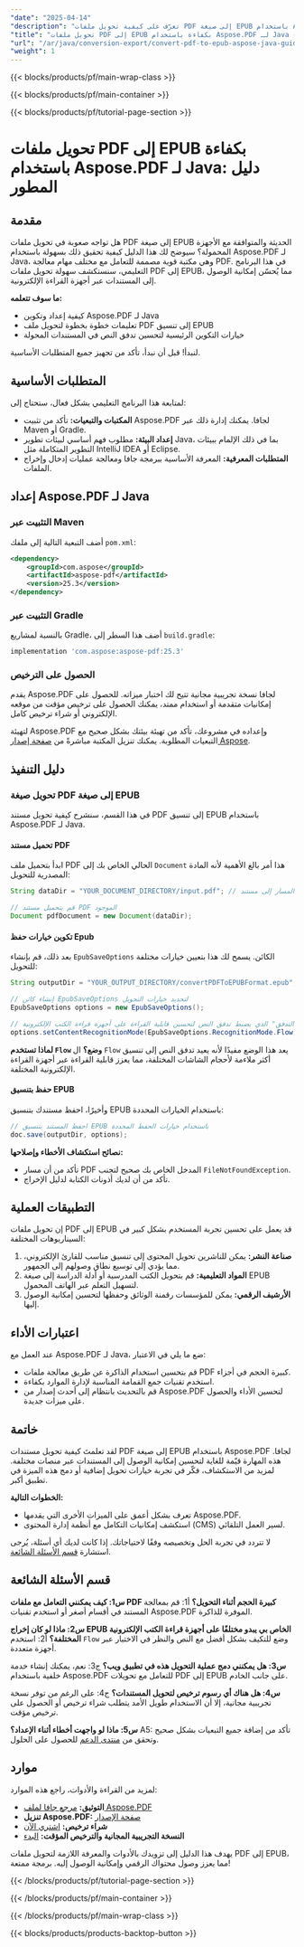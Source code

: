 ```yaml
---
"date": "2025-04-14"
"description": "تعرّف على كيفية تحويل ملفات PDF إلى صيغة EPUB باستخدام Aspose.PDF لجافا. يوفر هذا الدليل تعليمات خطوة بخطوة، وخيارات تكوين رئيسية، ونصائح لتحسين تدفق النص في المستندات المُحوّلة."
"title": "تحويل ملفات PDF إلى EPUB بكفاءة باستخدام Aspose.PDF لـ Java - دليل المطور"
"url": "/ar/java/conversion-export/convert-pdf-to-epub-aspose-java-guide/"
"weight": 1
---
```


{{< blocks/products/pf/main-wrap-class >}}

{{< blocks/products/pf/main-container >}}

{{< blocks/products/pf/tutorial-page-section >}}
# تحويل ملفات PDF إلى EPUB بكفاءة باستخدام Aspose.PDF لـ Java: دليل المطور

## مقدمة

هل تواجه صعوبة في تحويل ملفات PDF إلى صيغة EPUB الحديثة والمتوافقة مع الأجهزة المحمولة؟ سيوضح لك هذا الدليل كيفية تحقيق ذلك بسهولة باستخدام Aspose.PDF لـ Java، وهي مكتبة قوية مصممة للتعامل مع مختلف مهام معالجة PDF. في هذا البرنامج التعليمي، سنستكشف سهولة تحويل ملفات PDF إلى EPUB، مما يُحسّن إمكانية الوصول إلى المستندات عبر أجهزة القراءة الإلكترونية.

**ما سوف تتعلمه:**
- كيفية إعداد وتكوين Aspose.PDF لـ Java
- تعليمات خطوة بخطوة لتحويل ملف PDF إلى تنسيق EPUB
- خيارات التكوين الرئيسية لتحسين تدفق النص في المستندات المحولة

لنبدأ! قبل أن نبدأ، تأكد من تجهيز جميع المتطلبات الأساسية.

## المتطلبات الأساسية
لمتابعة هذا البرنامج التعليمي بشكل فعال، ستحتاج إلى:

- **المكتبات والتبعيات:** تأكد من تثبيت Aspose.PDF لجافا. يمكنك إدارة ذلك عبر Maven أو Gradle.
- **إعداد البيئة:** مطلوب فهم أساسي لبيئات تطوير Java، بما في ذلك الإلمام ببيئات التطوير المتكاملة مثل IntelliJ IDEA أو Eclipse.
- **المتطلبات المعرفية:** المعرفة الأساسية ببرمجة جافا ومعالجة عمليات إدخال وإخراج الملفات.

## إعداد Aspose.PDF لـ Java

### التثبيت عبر Maven
أضف التبعية التالية إلى ملفك `pom.xml`:

```xml
<dependency>
    <groupId>com.aspose</groupId>
    <artifactId>aspose-pdf</artifactId>
    <version>25.3</version>
</dependency>
```

### التثبيت عبر Gradle
بالنسبة لمشاريع Gradle، أضف هذا السطر إلى `build.gradle`:

```gradle
implementation 'com.aspose:aspose-pdf:25.3'
```

### الحصول على الترخيص
يقدم Aspose.PDF لجافا نسخة تجريبية مجانية تتيح لك اختبار ميزاته. للحصول على إمكانيات متقدمة أو استخدام ممتد، يمكنك الحصول على ترخيص مؤقت من موقعه الإلكتروني أو شراء ترخيص كامل.

لتهيئة Aspose.PDF وإعداده في مشروعك، تأكد من تهيئة بيئتك بشكل صحيح مع التبعيات المطلوبة. يمكنك تنزيل المكتبة مباشرةً من [صفحة إصدار Aspose](https://releases.aspose.com/pdf/java/).

## دليل التنفيذ

### تحويل صيغة PDF إلى صيغة EPUB
في هذا القسم، سنشرح كيفية تحويل مستند PDF إلى تنسيق EPUB باستخدام Aspose.PDF لـ Java.

#### تحميل مستند PDF
ابدأ بتحميل ملف PDF الحالي الخاص بك إلى `Document` هذا أمر بالغ الأهمية لأنه المادة المصدرية للتحويل:

```java
String dataDir = "YOUR_DOCUMENT_DIRECTORY/input.pdf"; // المسار إلى مستند PDF المصدر

// قم بتحميل مستند PDF الموجود
Document pdfDocument = new Document(dataDir);
```

#### تكوين خيارات حفظ Epub
بعد ذلك، قم بإنشاء `EpubSaveOptions` الكائن. يسمح لك هذا بتعيين خيارات مختلفة للتحويل:

```java
String outputDir = "YOUR_OUTPUT_DIRECTORY/convertPDFToEPUBFormat.epub"; // مسار حفظ ملف EPUB المُحوّل

// إنشاء كائن EpubSaveOptions لتحديد خيارات التحويل
EpubSaveOptions options = new EpubSaveOptions();

// اضبط وضع التعرف على المحتوى على "التدفق" الذي يضبط تدفق النص لتحسين قابلية القراءة على أجهزة قراءة الكتب الإلكترونية
options.setContentRecognitionMode(EpubSaveOptions.RecognitionMode.Flow);
```

**لماذا تستخدم `Flow` وضع؟**
ال `Flow` يعد هذا الوضع مفيدًا لأنه يعيد تدفق النص إلى تنسيق أكثر ملاءمة لأحجام الشاشات المختلفة، مما يعزز قابلية القراءة عبر أجهزة القراءة الإلكترونية المختلفة.

#### حفظ بتنسيق EPUB
وأخيرًا، احفظ مستندك بتنسيق EPUB باستخدام الخيارات المحددة:

```java
// احفظ المستند بتنسيق EPUB باستخدام خيارات الحفظ المحددة
doc.save(outputDir, options);
```

**نصائح استكشاف الأخطاء وإصلاحها:**
- تأكد من أن مسار PDF المدخل الخاص بك صحيح لتجنب `FileNotFoundException`.
- تأكد من أن لديك أذونات الكتابة لدليل الإخراج.

## التطبيقات العملية
إن تحويل ملفات PDF إلى EPUB قد يعمل على تحسين تجربة المستخدم بشكل كبير في السيناريوهات المختلفة:

1. **صناعة النشر:** يمكن للناشرين تحويل المحتوى إلى تنسيق مناسب للقارئ الإلكتروني، مما يؤدي إلى توسيع نطاق وصولهم إلى الجمهور.
2. **المواد التعليمية:** قم بتحويل الكتب المدرسية أو أدلة الدراسة إلى صيغة EPUB لتسهيل التعلم عبر الهاتف المحمول.
3. **الأرشيف الرقمي:** يمكن للمؤسسات رقمنة الوثائق وحفظها لتحسين إمكانية الوصول إليها.

## اعتبارات الأداء
عند العمل مع Aspose.PDF لـ Java، ضع ما يلي في الاعتبار:
- قم بتحسين استخدام الذاكرة عن طريق معالجة ملفات PDF كبيرة الحجم في أجزاء.
- استخدم تقنيات جمع القمامة المناسبة لإدارة الموارد بكفاءة.
- قم بالتحديث بانتظام إلى أحدث إصدار من Aspose.PDF لتحسين الأداء والحصول على ميزات جديدة.

## خاتمة
لقد تعلمتَ كيفية تحويل مستندات PDF إلى صيغة EPUB باستخدام Aspose.PDF لجافا. هذه المهارة قيّمة للغاية لتحسين إمكانية الوصول إلى المستندات عبر منصات مختلفة. لمزيد من الاستكشاف، فكّر في تجربة خيارات تحويل إضافية أو دمج هذه الميزة في تطبيق أكبر.

**الخطوات التالية:**
- تعرف بشكل أعمق على الميزات الأخرى التي يقدمها Aspose.PDF.
- استكشف إمكانيات التكامل مع أنظمة إدارة المحتوى (CMS) لسير العمل التلقائي.

لا تتردد في تجربة الحل وتخصيصه وفقًا لاحتياجاتك. إذا كانت لديك أي أسئلة، يُرجى استشارة [قسم الأسئلة الشائعة](#faq-section).

## قسم الأسئلة الشائعة
**س1: كيف يمكنني التعامل مع ملفات PDF كبيرة الحجم أثناء التحويل؟**
أ1: قم بمعالجة المستند في أقسام أصغر أو استخدم تقنيات Aspose.PDF الموفرة للذاكرة.

**س2: ماذا لو كان إخراج EPUB الخاص بي يبدو مختلفًا على أجهزة قراءة الكتب الإلكترونية المختلفة؟**
أ2: استخدم `Flow` وضع للتكيف بشكل أفضل مع النص والنظر في الاختبار عبر أجهزة متعددة.

**س3: هل يمكنني دمج عملية التحويل هذه في تطبيق ويب؟**
ج3: نعم، يمكنك إنشاء خدمة خلفية باستخدام Aspose.PDF للتعامل مع تحويلات PDF إلى EPUB على جانب الخادم.

**س4: هل هناك أي رسوم ترخيص لتحويل المستندات؟**
ج4: على الرغم من توفر نسخة تجريبية مجانية، إلا أن الاستخدام طويل الأمد يتطلب شراء ترخيص أو الحصول على ترخيص مؤقت.

**س5: ماذا لو واجهت أخطاء أثناء الإعداد؟**
A5: تأكد من إضافة جميع التبعيات بشكل صحيح وتحقق من [منتدى الدعم](https://forum.aspose.com/c/pdf/10) للحصول على الحلول.

## موارد
لمزيد من القراءة والأدوات، راجع هذه الموارد:
- **التوثيق:** [مرجع جافا لملف Aspose.PDF](https://reference.aspose.com/pdf/java/)
- **تنزيل Aspose.PDF:** [صفحة الإصدار](https://releases.aspose.com/pdf/java/)
- **شراء ترخيص:** [اشتري الآن](https://purchase.aspose.com/buy)
- **النسخة التجريبية المجانية والترخيص المؤقت:** [البدء](https://releases.aspose.com/pdf/java/)

يهدف هذا الدليل إلى تزويدك بالأدوات والمعرفة اللازمة لتحويل ملفات PDF إلى EPUB، مما يعزز وصول محتواك الرقمي وإمكانية الوصول إليه. برمجة ممتعة!

{{< /blocks/products/pf/tutorial-page-section >}}

{{< /blocks/products/pf/main-container >}}

{{< /blocks/products/pf/main-wrap-class >}}

{{< blocks/products/products-backtop-button >}}